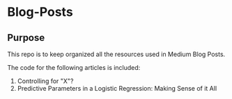 # Blog-Posts

## Purpose

This repo is to keep organized all the resources used in Medium Blog Posts.

The code for the following articles is included:

1. Controlling for "X"?
1. Predictive Parameters in a Logistic Regression: Making Sense of it All

